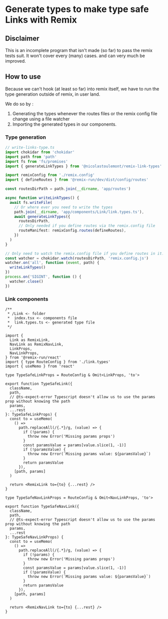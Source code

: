 # Generate types to make type safe Links with Remix

## Disclaimer

This is an incomplete program that isn't made (so far) to pass the remix tests suit. It won't cover every (many) cases.
and can very much be improved.

## How to use

Because we can't hook (at least so far) into remix itself, we have to run the type generation outside of remix, in user land.

We do so by :

1. Generating the types whenever the routes files or the remix config file change using a file watcher
2. Importing the generated types in our components.

### Type generation

```ts
// write-links-type.ts
import chokidar from 'chokidar'
import path from 'path'
import fs from 'fs/promises'
import { generateLinkTypes } from '@nicolastoulemont/remix-link-types'

import remixConfig from './remix.config'
import { defineRoutes } from '@remix-run/dev/dist/config/routes'

const routesDirPath = path.join(__dirname, 'app/routes')

async function writeLinkTypes() {
  await fs.writeFile(
    // Or where ever you need to write the types
    path.join(__dirname, 'app/components/Link/link.types.ts'),
    await generateLinkTypes({
      routesDirPath,
      // Only needed if you define routes via the remix.config file
      routeManifest: remixConfig.routes(defineRoutes),
    })
  )
}

// Only need to watch the remix.config file if you define routes in it.
const watcher = chokidar.watch(routesDirPath, 'remix.config.js')
watcher.on('all', function (event, path) {
  writeLinkTypes()
})
process.on('SIGINT', function () {
  watcher.close()
})
```

### Link components

```tsx
/**
 * /Link <- folder
 *  index.tsx <- components file
 *  link.types.ts <- generated type file
 */

import {
  Link as RemixLink,
  NavLink as RemixNavLink,
  LinkProps,
  NavLinkProps,
} from '@remix-run/react'
import { type RouteConfig } from './link.types'
import { useMemo } from 'react'

type TypeSafeLinkProps = RouteConfig & Omit<LinkProps, 'to'>

export function TypeSafeLink({
  className,
  path,
  // @ts-expect-error Typescript doesn't allow us to use the params prop without knowing the path
  params,
  ...rest
}: TypeSafeLinkProps) {
  const to = useMemo(
    () =>
      path.replaceAll(/{.*}/g, (value) => {
        if (!params) {
          throw new Error('Missing params props')
        }
        const paramsValue = params[value.slice(1, -1)]
        if (!paramsValue) {
          throw new Error(`Missing params value: ${paramsValue}`)
        }
        return paramsValue
      }),
    [path, params]
  )

  return <RemixLink to={to} {...rest} />
}

type TypeSafeNavLinkProps = RouteConfig & Omit<NavLinkProps, 'to'>

export function TypeSafeNavLink({
  className,
  path,
  // @ts-expect-error Typescript doesn't allow us to use the params prop without knowing the path
  params,
  ...rest
}: TypeSafeNavLinkProps) {
  const to = useMemo(
    () =>
      path.replaceAll(/{.*}/g, (value) => {
        if (!params) {
          throw new Error('Missing params props')
        }
        const paramsValue = params[value.slice(1, -1)]
        if (!paramsValue) {
          throw new Error(`Missing params value: ${paramsValue}`)
        }
        return paramsValue
      }),
    [path, params]
  )

  return <RemixNavLink to={to} {...rest} />
}
```
